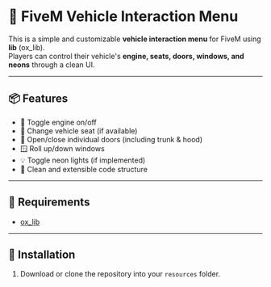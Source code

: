# 🚗 FiveM Vehicle Interaction Menu

This is a simple and customizable **vehicle interaction menu** for FiveM using **lib** (ox_lib).  
Players can control their vehicle's **engine, seats, doors, windows, and neons** through a clean UI.

---

## 📦 Features

- 🔑 Toggle engine on/off
- 🔄 Change vehicle seat (if available)
- 🚪 Open/close individual doors (including trunk & hood)
- 🪟 Roll up/down windows
- 💡 Toggle neon lights (if implemented)
- 🔧 Clean and extensible code structure

---

## 🔧 Requirements

- [ox_lib](https://github.com/overextended/ox_lib)

---

## 🧩 Installation

1. Download or clone the repository into your `resources` folder.
